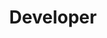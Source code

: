 ---
firstname: Jiin
lastname: Kim
group: member
title: Developer
graduating_year: 2024
img: jiinkim.jpg
github: doubleiis02
---